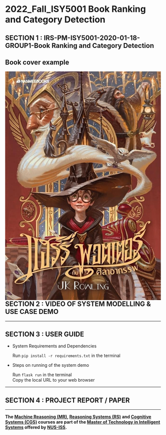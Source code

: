 # 2022_Fall_ISY5001 Book Ranking and Category Detection

## SECTION 1 : IRS-PM-ISY5001-2020-01-18-GROUP1-Book Ranking and Category Detection
## Book cover example

<img src="static/images/HP.jpg"
     style="float: left; margin-right: 0px;" />

---  

## SECTION 2 : VIDEO OF SYSTEM MODELLING & USE CASE DEMO


---

## SECTION 3 : USER GUIDE
- System Requirements and Dependencies  

    Run `pip install -r requirements.txt` in the terminal

- Steps on running of the system demo

    Run `flask run` in the terminal  
    Copy the local URL to your web browser

---
## SECTION 4 : PROJECT REPORT / PAPER


---

**The [Machine Reasoning (MR)](https://www.iss.nus.edu.sg/executive-education/course/detail/machine-reasoning "Machine Reasoning"), [Reasoning Systems (RS)](https://www.iss.nus.edu.sg/executive-education/course/detail/reasoning-systems "Reasoning Systems") and [Cognitive Systems (CGS)](https://www.iss.nus.edu.sg/executive-education/course/detail/cognitive-systems-sf "Cognitive Systems") courses are part of the [Master of Technology in Intelligent Systems](https://www.iss.nus.edu.sg/stackable-certificate-programmes/intelligent-systems "Intelligent Reasoning Systems") offered by [NUS-ISS](https://www.iss.nus.edu.sg "Institute of Systems Science, National University of Singapore").**
